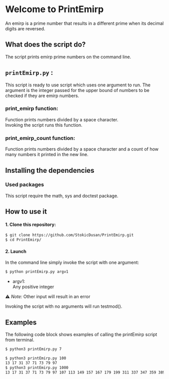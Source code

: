 # Welcome to PrintEmirp

An emirp is a prime number that results in a different prime when its decimal digits are reversed.

## What does the script do?
The script prints emirp prime numbers on the command line.

## `printEmirp.py` :
This script is ready to use script which uses one argument to run. The argument is the integer passed for the upper bound of numbers to be 
checked if they are emirp numbers.

### print_emirp function:
Function prints numbers divided by a space character.  
Invoking the script runs this function.  

### print_emirp_count function:
Function prints numbers divided by a space character and a count of how 
many numbers it printed in the new line.

## Installing the dependencies

### Used packages
This script require the math, sys and doctest package.

## How to use it
#### 1. Clone this repository:
```bash
$ git clone https://github.com/StokicDusan/PrintEmirp.git
$ cd PrintEmirp/
```
#### 2. Launch
In the command line simply invoke the script with one argument:
```bash
$ python printEmirp.py argv1
```
* argv1:  
Any positive integer  

:warning: *Note:* Other input will result in an error


Invoking the script with no arguments will run testmod().

## Examples

The following code block shows examples of calling the printEmirp script from terminal.

```bash
$ python3 printEmirp.py 7

$ python3 printEmirp.py 100
13 17 31 37 71 73 79 97 
$ python3 printEmirp.py 1000
13 17 31 37 71 73 79 97 107 113 149 157 167 179 199 311 337 347 359 389 701 709 733 739 743 751 761 769 907 937 941 953 967 971 983 991 
```
